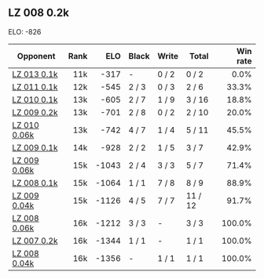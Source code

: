 ## LZ 008 0.2k ##

ELO: -826

Opponent | Rank | ELO | Black | Write | Total | Win rate
---------|-----:|----:|-------|-------|-------|-------:
[LZ 013 0.1k](LZ%20013%200.1k.md) | 11k | -317 | - | 0 / 2 | 0 / 2 | 0.0%
[LZ 011 0.1k](LZ%20011%200.1k.md) | 12k | -545 | 2 / 3 | 0 / 3 | 2 / 6 | 33.3%
[LZ 010 0.1k](LZ%20010%200.1k.md) | 13k | -605 | 2 / 7 | 1 / 9 | 3 / 16 | 18.8%
[LZ 009 0.2k](LZ%20009%200.2k.md) | 13k | -701 | 2 / 8 | 0 / 2 | 2 / 10 | 20.0%
[LZ 010 0.06k](LZ%20010%200.06k.md) | 13k | -742 | 4 / 7 | 1 / 4 | 5 / 11 | 45.5%
[LZ 009 0.1k](LZ%20009%200.1k.md) | 14k | -928 | 2 / 2 | 1 / 5 | 3 / 7 | 42.9%
[LZ 009 0.06k](LZ%20009%200.06k.md) | 15k | -1043 | 2 / 4 | 3 / 3 | 5 / 7 | 71.4%
[LZ 008 0.1k](LZ%20008%200.1k.md) | 15k | -1064 | 1 / 1 | 7 / 8 | 8 / 9 | 88.9%
[LZ 009 0.04k](LZ%20009%200.04k.md) | 15k | -1126 | 4 / 5 | 7 / 7 | 11 / 12 | 91.7%
[LZ 008 0.06k](LZ%20008%200.06k.md) | 16k | -1212 | 3 / 3 | - | 3 / 3 | 100.0%
[LZ 007 0.2k](LZ%20007%200.2k.md) | 16k | -1344 | 1 / 1 | - | 1 / 1 | 100.0%
[LZ 008 0.04k](LZ%20008%200.04k.md) | 16k | -1356 | - | 1 / 1 | 1 / 1 | 100.0%
